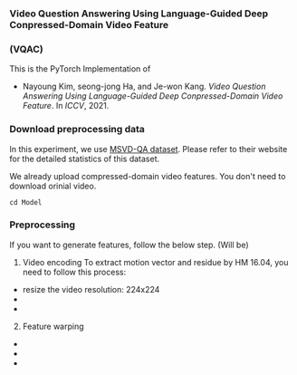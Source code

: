 ### Video Question Answering Using Language-Guided Deep Conpressed-Domain Video Feature
### (VQAC)

This is the PyTorch Implementation of 
* Nayoung Kim, seong-jong Ha, and Je-won Kang. *Video Question Answering Using Language-Guided Deep Conpressed-Domain Video Feature*. In *ICCV*, 2021. 

### Download preprocessing data
In this experiment, we use [MSVD-QA dataset](https://github.com/xudejing/VideoQA).
Please refer to their website for the detailed statistics of this dataset.

We already upload compressed-domain video features.
You don't need to download orinial video.
~~~
cd Model
~~~

### Preprocessing
If you want to generate features, follow the below step. (Will be)
1. Video encoding
 To extract motion vector and residue by HM 16.04, you need to follow this process:
 - resize the video resolution: 224x224
 - 
 -
2. Feature warping
 -
 -
 - 




